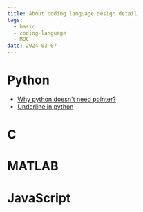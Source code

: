 ```yaml
---
title: About coding language design detail
tags:
  - basic
  - coding-language
  - MOC
date: 2024-03-07
---
```


# Python

* [Why python doesn't need pointer?](computer_sci/coding_knowledge/python/python_doesnt_need_pointer.md)
* [Underline in python](computer_sci/coding_knowledge/python/underline_in_python.md)

# C

# MATLAB

# JavaScript

